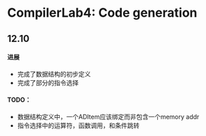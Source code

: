 # CompilerLab4: Code generation

## 12.10
#### 进展
+ 完成了数据结构的初步定义
+ 完成了部分的指令选择
#### TODO：
+ 数据结构定义中，一个ADItem应该绑定而非包含一个memory addr
+ 指令选择中的运算符，函数调用，和条件跳转
